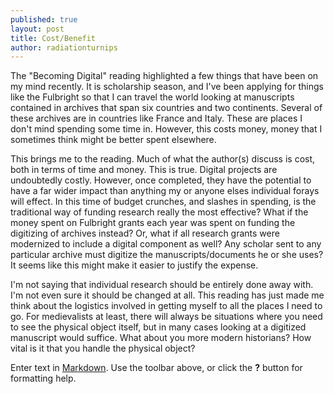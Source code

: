 ```yaml
---
published: true
layout: post
title: Cost/Benefit
author: radiationturnips
---
```


The "Becoming Digital" reading highlighted a few things that have been on my mind recently. It is scholarship season, and I've been applying for things like the Fulbright so that I can travel the world looking at manuscripts contained in archives that span six countries and two continents. Several of these archives are in countries like France and Italy. These are places I don't mind spending some time in. However, this costs money, money that I sometimes think might be better spent elsewhere. 

This brings me to the reading. Much of what the author(s) discuss is cost, both in terms of time and money. This is true. Digital projects are undoubtedly costly. However, once completed, they have the potential to have a far wider impact than anything my  or anyone elses individual forays will effect. In this time of budget crunches, and slashes in spending, is the traditional way of funding research really the most effective? What if the money spent on Fulbright grants each year was spent on funding the digitizing of archives instead? Or, what if all research grants were modernized to include a digital component as well? Any scholar sent to any particular archive must digitize the manuscripts/documents he or she uses? It seems like this might make it easier to justify the expense.

I'm not saying that individual research should be entirely done away with. I'm not even sure it should be changed at all. This reading has just made me think about the logistics involved in getting myself to all the places I need to go. For medievalists at least, there will always be situations where you need to see the physical object itself, but in many cases looking at a digitized manuscript would suffice. What about you more modern historians? How vital is it that you handle the physical object? 

Enter text in [Markdown](http://daringfireball.net/projects/markdown/). Use the toolbar above, or click the **?** button for formatting help.
